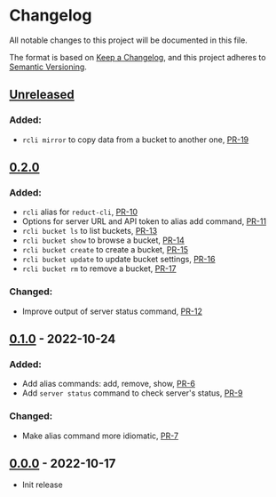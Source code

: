 # Changelog

All notable changes to this project will be documented in this file.

The format is based on [Keep a Changelog](https://keepachangelog.com/en/1.0.0/),
and this project adheres to [Semantic Versioning](https://semver.org/spec/v2.0.0.html).

## [Unreleased]

### Added:

- `rcli mirror` to copy data from a bucket to another
  one, [PR-19](https://github.com/reduct-storage/reduct-cli/issues/19)

## [0.2.0]

### Added:

- `rcli` alias for `reduct-cli`, [PR-10](https://github.com/reduct-storage/reduct-cli/pull/10)
- Options for server URL and API token to alias add
  command, [PR-11](https://github.com/reduct-storage/reduct-cli/pull/11)
- `rcli bucket ls` to list buckets, [PR-13](https://github.com/reduct-storage/reduct-cli/pull/13)
- `rcli bucket show` to browse a bucket, [PR-14](https://github.com/reduct-storage/reduct-cli/pull/14)
- `rcli bucket create` to create a bucket, [PR-15](https://github.com/reduct-storage/reduct-cli/pull/15)
- `rcli bucket update` to update bucket settings, [PR-16](https://github.com/reduct-storage/reduct-cli/pull/16)
- `rcli bucket rm` to remove a bucket, [PR-17](https://github.com/reduct-storage/reduct-cli/pull/17)

### Changed:

- Improve output of server status command, [PR-12](https://github.com/reduct-storage/reduct-cli/pull/12)

## [0.1.0] - 2022-10-24

### Added:

- Add alias commands: add, remove, show, [PR-6](https://github.com/reduct-storage/reduct-cli/pull/6)
- Add `server status` command to check server's status, [PR-9](https://github.com/reduct-storage/reduct-cli/pull/9)

### Changed:

- Make alias command more idiomatic, [PR-7](https://github.com/reduct-storage/reduct-cli/pull/7)

## [0.0.0] - 2022-10-17

- Init release

[Unreleased]: https://github.com/reduct-storage/reduct-cli/compare/v0.2.0...HEAD

[0.2.0]: https://github.com/reduct-storage/reduct-cli/compare/v0.1.0...v0.2.0

[0.1.0]: https://github.com/reduct-storage/reduct-cli/compare/v0.0.0...v0.1.0

[0.0.0]: https://github.com/reduct-storage/reduct-cli/compare/tag/v0.0.0
